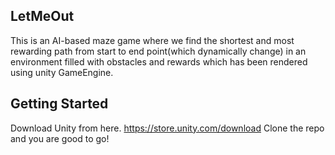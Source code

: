 ## LetMeOut
 This is an AI-based maze game where we find the shortest and most rewarding path from start to end point(which dynamically change) in an environment filled with obstacles and rewards which has been rendered using unity GameEngine.
 ## Getting Started
 Download Unity from here.
 https://store.unity.com/download
 Clone the repo and you are good to go!
